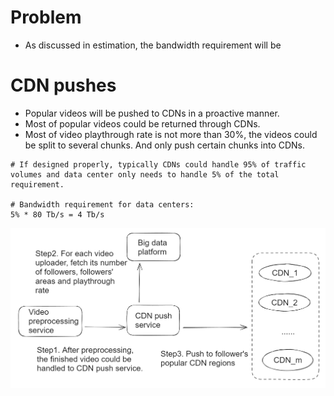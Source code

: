 # Problem
* As discussed in estimation, the bandwidth requirement will be 

# CDN pushes
* Popular videos will be pushed to CDNs in a proactive manner. 
* Most of popular videos could be returned through CDNs.
* Most of video playthrough rate is not more than 30%, the videos could be split to several chunks. And only push certain chunks into CDNs.

``` 
# If designed properly, typically CDNs could handle 95% of traffic volumes and data center only needs to handle 5% of the total requirement. 

# Bandwidth requirement for data centers:
5% * 80 Tb/s = 4 Tb/s
```

![](../.gitbook/assets/youtube_performance.png)
